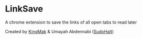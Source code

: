 # LinkSave

A chrome extension to save the links of all open tabs to read later

Created by [KingMak](https://www.github.com/kingmak) & Umayah Abdennabi ([SudoHalt](https://www.github.com/sudohalt))

